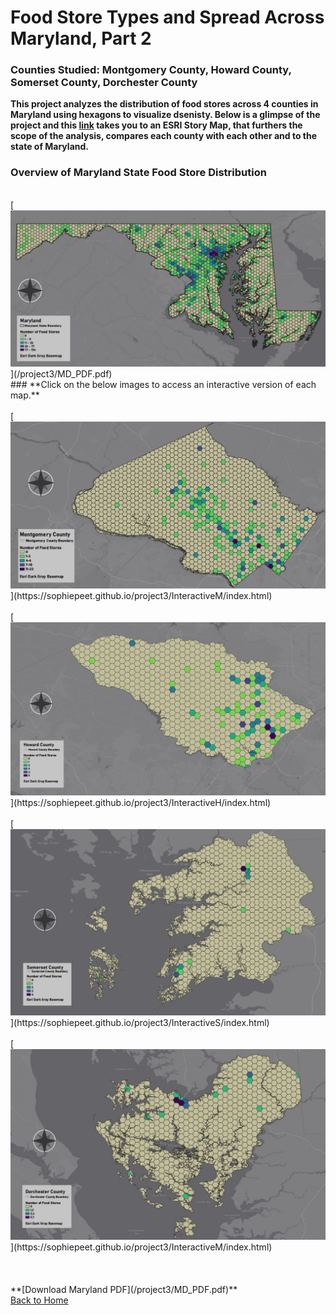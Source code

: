 # Food Store Types and Spread Across Maryland, Part 2
### Counties Studied: Montgomery County, Howard County, Somerset County, Dorchester County

**This project analyzes the distribution of food stores across 4 counties in Maryland using hexagons to visualize dsenisty. Below is a glimpse of the project and this [link]() takes you to an ESRI Story Map, that furthers the scope of the analysis, compares each county with each other and to the state of Maryland.** 
<br>
### **Overview of Maryland State Food Store Distribution**
<br>
[<img src="/project3/MarylandMap.JPG?raw=true"/>](/project3/MD_PDF.pdf)
<br>
### **Click on the below images to access an interactive version of each map.** 
<br>
<br>
[<img src="/project3/MontgomeryCoMap.JPG?raw=true"/>](https://sophiepeet.github.io/project3/InteractiveM/index.html)
<br>
<br>
[<img src="/project3/HowardCoMap.JPG?raw=true"/>](https://sophiepeet.github.io/project3/InteractiveH/index.html)
<br>
<br>
[<img src="/project3/SomersetCoMap.jpg?raw=true"/>](https://sophiepeet.github.io/project3/InteractiveS/index.html)
<br>
<br>
[<img src="/project3/DorchesterCoMap.JPG?raw=true"/>](https://sophiepeet.github.io/project3/InteractiveM/index.html)
<br>
<br>
<br>
<br>
**[Download Maryland PDF](/project3/MD_PDF.pdf)**
<br>
<a href="https://sophiepeet.github.io">Back to Home</a>

